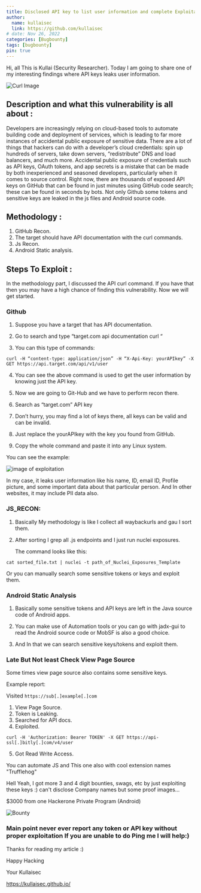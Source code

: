 ```yaml
---
title: Disclosed API key to list user information and complete Exploitation (Can Make $$$$) (Web,Android,GitHub) !!
author:
  name: kullaisec
  link: https://github.com/kullaisec
# date: Nov 26, 2022
categories: [Bugbounty]
tags: [bugbounty]
pin: true
---
```


Hi, all This is Kullai (Security Researcher). Today I am going to share one of my interesting findings where API keys leaks user information.

![Curl Image](https://miro.medium.com/v2/resize:fit:828/format:webp/1*i8FwwQ7FXdwRH4PLtmDo_Q.jpeg)

## Description and what this vulnerability is all about :

Developers are increasingly relying on cloud-based tools to automate building code and deployment of services, which is leading to far more instances of accidental public exposure of sensitive data.
There are a lot of things that hackers can do with a developer’s cloud credentials: spin up hundreds of servers, take down servers, “redistribute” DNS and load balancers, and much more.
Accidental public exposure of credentials such as API keys, OAuth tokens, and app secrets is a mistake that can be made by both inexperienced and seasoned developers, particularly when it comes to source control.
Right now, there are thousands of exposed API keys on GitHub that can be found in just minutes using GitHub code search; these can be found in seconds by bots. Not only Github some tokens and sensitive keys are leaked in the js files and Android source code.

## Methodology :
1. GitHub Recon.
2. The target should have API documentation with the curl commands.
3. Js Recon.
4. Android Static analysis.

## Steps To Exploit :

In the methodology part, I discussed the API curl command. If you have that then you may have a high chance of finding this vulnerability.
Now we will get started.

### Github 

1. Suppose you have a target that has API documentation.

2. Go to search and type “target.com api documentation curl “

3. You can this type of commands:
```
curl -H “content-type: application/json” -H “X-Api-Key: yourAPIkey” -X GET https://api.target.com/api/v1/user
```
4. You can see the above command is used to get the user information by knowing just the API key.

5. Now we are going to Git-Hub and we have to perform recon there.

6. Search as “target.com” API key

7. Don’t hurry, you may find a lot of keys there, all keys can be valid and can be invalid.

8. Just replace the yourAPIkey with the key you found from GitHub.

9. Copy the whole command and paste it into any Linux system.

You can see the example:

![image of exploitation](https://miro.medium.com/v2/resize:fit:1800/format:webp/1*6R1fE27XKg0Htt79psTfgA.jpeg)

In my case, it leaks user information like his name, ID, email ID, Profile picture, and some important data about that particular person. And In other websites, it may include PII data also.


### JS_RECON:

1. Basically My methodology is like I collect all waybackurls and gau I sort them.
   
2. After sorting I grep all .js endpoints and I just run nuclei exposures.

   The command looks like this:
```
cat sorted_file.txt | nuclei -t path_of_Nuclei_Exposures_Template
```
Or you can manually search some sensitive tokens or keys and exploit them.


### Android Static Analysis

1. Basically some sensitive tokens and API keys are left in the Java source code of Android apps.
   
2. You can make use of Automation tools or you can go with jadx-gui to read the Android source code or MobSF is also a good choice.
   
3. And In that we can search sensitive keys/tokens and exploit them.


### Late But Not least Check View Page Source 

Some times view page source also contains some sensitive keys.

Example report:

Visited `https://sub[.]example[.]com`

1. View Page Source.
2. Token is Leaking.
3. Searched for API docs.
4. Exploited.
```
curl -H 'Authorization: Bearer TOKEN' -X GET https://api-ssl[.]bitly[.]com/v4/user
```
5. Got Read Write Access.


You can automate JS and This one also with cool extension names "Trufflehog"

Hell Yeah, I got more 3 and 4 digit bounties, swags, etc  by just exploiting these keys :) can't disclose Company names but some proof images...

$3000 from one Hackerone Private Program (Android)

![Bounty](https://i.postimg.cc/MqX7ZPNf/bandicam-2023-08-05-15-15-27-588.jpg)

### Main point never ever report any token or API key without proper exploitation If you are unable to do Ping me I will help:)

Thanks for reading my article :)

Happy Hacking 

Your
Kullaisec

https://kullaisec.github.io/